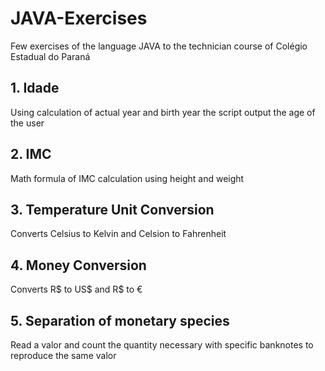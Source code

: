# JAVA-Exercises
Few exercises of the language JAVA to the technician course of Colégio Estadual do Paraná

## 1. Idade
Using calculation of actual year and birth year the script output the age of the user

## 2. IMC
Math formula of IMC calculation using height and weight

## 3. Temperature Unit Conversion
Converts Celsius to Kelvin and Celsion to Fahrenheit

## 4. Money Conversion
Converts R$ to US$ and R$ to €

## 5. Separation of monetary species
Read a valor and count the quantity necessary with specific banknotes to reproduce the same valor
